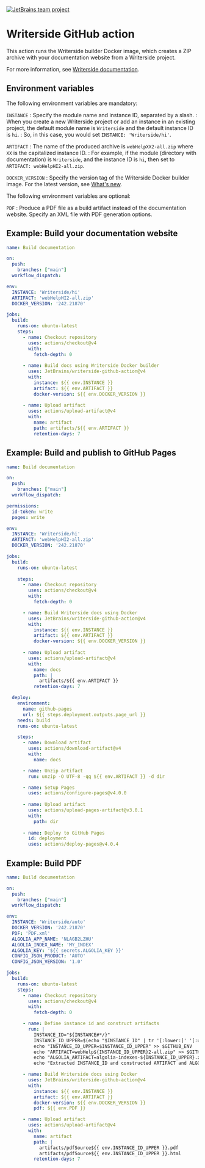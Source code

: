 [![JetBrains team project](https://jb.gg/badges/team.svg)](https://confluence.jetbrains.com/display/ALL/JetBrains+on+GitHub)


# Writerside GitHub action

This action runs the Writerside builder Docker image,
which creates a ZIP archive with your documentation website from a Writerside project.

For more information,
see [Writerside documentation](https://www.jetbrains.com/help/writerside/deploy-docs-to-github-pages.html).

## Environment variables

The following environment variables are mandatory:

`INSTANCE`
: Specify the module name and instance ID, separated by a slash.
: When you create a new Writerside project or add an instance in an existing project, the default module name is `Writerside` and the default instance ID is `hi`.
: So, in this case, you would set `INSTANCE: 'Writerside/hi'`.

`ARTIFACT`
: The name of the produced archive is `webHelpXX2-all.zip`
  where `XX` is the capitalized instance ID.
: For example, if the module (directory with documentation) is `Writerside`,
  and the instance ID is `hi`, then set to `ARTIFACT: webHelpHI2-all.zip`.

`DOCKER_VERSION`
: Specify the version tag of the Writerside Docker builder image.
  For the latest version, see [What's new](https://www.jetbrains.com/help/writerside/whats-new-last-update.html).

The following environment variables are optional:

`PDF`
: Produce a PDF file as a build artifact instead of the documentation website.
  Specify an XML file with PDF generation options.

## Example: Build your documentation website

```yml
name: Build documentation

on:
  push:
    branches: ["main"]
  workflow_dispatch:

env:
  INSTANCE: 'Writerside/hi'
  ARTIFACT: 'webHelpHI2-all.zip'
  DOCKER_VERSION: '242.21870'

jobs:
  build:
    runs-on: ubuntu-latest
    steps:
      - name: Checkout repository
        uses: actions/checkout@v4
        with:
          fetch-depth: 0
      
      - name: Build docs using Writerside Docker builder
        uses: JetBrains/writerside-github-action@v4
        with:
          instance: ${{ env.INSTANCE }}
          artifact: ${{ env.ARTIFACT }}
          docker-version: ${{ env.DOCKER_VERSION }}
      
      - name: Upload artifact
        uses: actions/upload-artifact@v4
        with:
          name: artifact
          path: artifacts/${{ env.ARTIFACT }}
          retention-days: 7
```


## Example: Build and publish to GitHub Pages

```yml
name: Build documentation

on:
  push:
    branches: ["main"]
  workflow_dispatch:

permissions:
  id-token: write
  pages: write

env:
  INSTANCE: 'Writerside/hi'
  ARTIFACT: 'webHelpHI2-all.zip'
  DOCKER_VERSION: '242.21870'

jobs:
  build:
    runs-on: ubuntu-latest
    
    steps:
      - name: Checkout repository
        uses: actions/checkout@v4
        with:
          fetch-depth: 0

      - name: Build Writerside docs using Docker
        uses: JetBrains/writerside-github-action@v4
        with:
          instance: ${{ env.INSTANCE }}
          artifact: ${{ env.ARTIFACT }}
          docker-version: ${{ env.DOCKER_VERSION }}
        
      - name: Upload artifact
        uses: actions/upload-artifact@v4
        with:
          name: docs
          path: |
            artifacts/${{ env.ARTIFACT }}
          retention-days: 7

  deploy:
    environment:
      name: github-pages
      url: ${{ steps.deployment.outputs.page_url }}
    needs: build
    runs-on: ubuntu-latest

    steps:
      - name: Download artifact
        uses: actions/download-artifact@v4
        with:
          name: docs

      - name: Unzip artifact
        run: unzip -O UTF-8 -qq ${{ env.ARTIFACT }} -d dir

      - name: Setup Pages
        uses: actions/configure-pages@v4.0.0
      
      - name: Upload artifact
        uses: actions/upload-pages-artifact@v3.0.1
        with:
          path: dir
      
      - name: Deploy to GitHub Pages
        id: deployment
        uses: actions/deploy-pages@v4.0.4
```

## Example: Build PDF

```yml
name: Build documentation

on:
  push:
    branches: ["main"]
  workflow_dispatch:

env:
  INSTANCE: 'Writerside/auto'
  DOCKER_VERSION: '242.21870'
  PDF: 'PDF.xml'
  ALGOLIA_APP_NAME: 'NLAGB2LZHU'
  ALGOLIA_INDEX_NAME: 'MY_INDEX'
  ALGOLIA_KEY: '${{ secrets.ALGOLIA_KEY }}'
  CONFIG_JSON_PRODUCT: 'AUTO'
  CONFIG_JSON_VERSION: '1.0'

jobs:
  build:
    runs-on: ubuntu-latest
    steps:
      - name: Checkout repository
        uses: actions/checkout@v4
        with:
          fetch-depth: 0

      - name: Define instance id and construct artifacts
        run: |
          INSTANCE_ID="${INSTANCE#*/}"
          INSTANCE_ID_UPPER=$(echo "$INSTANCE_ID" | tr '[:lower:]' '[:upper:]')
          echo "INSTANCE_ID_UPPER=$INSTANCE_ID_UPPER" >> $GITHUB_ENV
          echo "ARTIFACT=webHelp${INSTANCE_ID_UPPER}2-all.zip" >> $GITHUB_ENV
          echo "ALGOLIA_ARTIFACT=algolia-indexes-${INSTANCE_ID_UPPER}.zip" >> $GITHUB_ENV
          echo "Extracted INSTANCE_ID and constructed ARTIFACT and ALGOLIA_ARTIFACT"

      - name: Build Writerside docs using Docker
        uses: JetBrains/writerside-github-action@v4
        with:
          instance: ${{ env.INSTANCE }}
          artifact: ${{ env.ARTIFACT }}
          docker-version: ${{ env.DOCKER_VERSION }}
          pdf: ${{ env.PDF }}

      - name: Upload artifact
        uses: actions/upload-artifact@v4
        with:
          name: artifact
          path: |
            artifacts/pdfSource${{ env.INSTANCE_ID_UPPER }}.pdf
            artifacts/pdfSource${{ env.INSTANCE_ID_UPPER }}.html
          retention-days: 7
```
